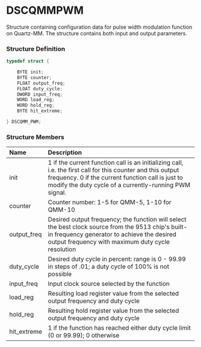 # DSCQMMPWM

Structure containing configuration data for pulse width modulation function on Quartz-MM. The structure contains both input and output parameters.

### Structure Definition

```c
typedef struct {

    BYTE init;
    BYTE counter;
    FLOAT output_freq;
    FLOAT duty_cycle;
    DWORD input_freq;
    WORD load_reg;
    WORD hold_reg;
    BYTE hit_extreme;

} DSCQMM_PWM;
```

### Structure Members

| Name | Description |
| :--- | :--- |
| init | 1 if the current function call is an initializing call, i.e. the first call for this counter and this output frequency. 0 if the current function call is just to modify the duty cycle of a currently-running PWM signal. |
| counter | Counter number: 1-5 for QMM-5, 1-10 for QMM-10 |
| output\_freq | Desired output frequency; the function will select the best clock source from the 9513 chip's built-in frequency generator to achieve the desired output frequency with maximum duty cycle resolution |
| duty\_cycle | Desired duty cycle in percent: range is 0 - 99.99 in steps of .01; a duty cycle of 100% is not possible |
| input\_freq | Input clock source selected by the function |
| load\_reg | Resulting load register value from the selected output frequency and duty cycle |
| hold\_reg | Resulting hold register value from the selected output frequency and duty cycle |
| hit\_extreme | 1 if the function has reached either duty cycle limit \(0 or 99.99\); 0 otherwise |

